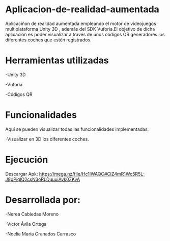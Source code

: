 # Aplicacion-de-realidad-aumentada
Aplicaciñon de realidad aumentada empleando el motor de videojuegos multiplataforma Unity 3D , además del SDK  Vuforia.El objetivo de dicha aplicación es poder visualizar a través de unos códigos QR generadores los diferentes coches que estén registrados.

# Herramientas utilizadas 

-Unity 3D 

-Vuforia

-Códigos QR

# Funcionalidades

Aquí se pueden visualizar todas las funcionalidades implementadas: 

-Visualizar en 3D los diferentes coches.


# Ejecución

Descargar Apk: https://mega.nz/file/Hc1lWAQC#CiZ4mR1Wc5R5L-J8gPiqlQ2csN3oRLDuuuiAyk0ZKvA



# Desarrollada por: 

-Nerea Cabiedas Moreno

-Víctor Ávila Ortega

-Noelía María Granados Carrasco

